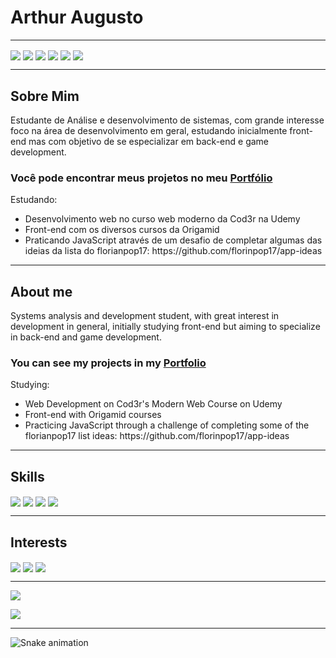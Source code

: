 # Arthur Augusto

<hr>

<a href="mailto:arthuraugusto.exe@gmail.com"><img align="center" src="https://img.shields.io/badge/Gmail-D14836?style=for-the-badge&logo=gmail&logoColor=white"/></a>
<a href="https://www.linkedin.com/in/arthur-augusto/"><img align="center" src="https://img.shields.io/badge/LinkedIn-0077B5?style=for-the-badge&logo=linkedin&logoColor=white"/></a>
<a href="https://www.instagram.com/arthx.exe/"><img align="center" src="https://img.shields.io/badge/Instagram-E4405F?style=for-the-badge&logo=instagram&logoColor=white"/></a>
<a href="https://aarthx.github.io/"><img align="center" src="https://img.shields.io/badge/GitHub-100000?style=for-the-badge&logo=github&logoColor=white"/></a>
<a href="https://www.youtube.com/channel/UCW0xnDnudUdlsftleV_QOUQ"><img align="center" src="https://img.shields.io/badge/YouTube-FF0000?style=for-the-badge&logo=youtube&logoColor=white"/></a>
<a href="https://www.twitch.tv/arth_x"><img align="center" src="https://img.shields.io/badge/Twitch-9146FF?style=for-the-badge&logo=twitch&logoColor=white"/></a>

<hr>

<h2>Sobre Mim</h2>

<p>Estudante de Análise e desenvolvimento de sistemas, com grande interesse foco na área de desenvolvimento em geral, estudando inicialmente front-end mas com objetivo de se especializar em back-end e game development.<p> 
 
<h3>Você pode encontrar meus projetos no meu <a href="https://aarthx.github.io">Portfólio</a></h3>

<p>
  Estudando: 
  <ul>
    <li>Desenvolvimento web no curso web moderno da Cod3r na Udemy</li>
    <li>Front-end com os diversos cursos da Origamid</li>
    <li>Praticando JavaScript através de um desafio de completar algumas das <br> 
    ideias da lista do florianpop17: https://github.com/florinpop17/app-ideas
  </ul>
</p>

<hr>

<h2>About me</h2>

<p>Systems analysis and development student, with great interest in development in general, initially studying front-end but aiming to specialize in back-end and game development.<p> 

<h3>You can see my projects in my <a href="https://aarthx.github.io">Portfolio</a></h3>
 
<p>
  Studying: 
  <ul>
    <li>Web Development on Cod3r's Modern Web Course on Udemy</li>
    <li>Front-end with Origamid courses</li>
    <li>Practicing JavaScript through a challenge of completing some of the <br> 
    florianpop17 list ideas: https://github.com/florinpop17/app-ideas
  </ul>
</p>

<hr>

<h2>Skills</h2>

<a href="https://github.com/aarthx?tab=repositories"><img align="center" src="https://img.shields.io/badge/HTML5-E34F26?style=for-the-badge&logo=html5&logoColor=white"/></a>
<a href="https://github.com/aarthx?tab=repositories"><img align="center" src="https://img.shields.io/badge/CSS3-1572B6?style=for-the-badge&logo=css3&logoColor=white"/></a>
<a href="https://github.com/aarthx?tab=repositories"><img align="center" src="https://img.shields.io/badge/JavaScript-F7DF1E?style=for-the-badge&logo=javascript&logoColor=black"/></a>
<a href="#"><img align="center" src="https://img.shields.io/badge/React-20232A?style=for-the-badge&logo=react&logoColor=61DAFB"/></a>

<hr>

<h2>Interests</h2>

<a href="#"><img align="center" src="https://img.shields.io/badge/Python-14354C?style=for-the-badge&logo=python&logoColor=white"/></a>
<a href="#"><img align="center" src="https://img.shields.io/badge/Node.js-43853D?style=for-the-badge&logo=node.js&logoColor=white"/></a>
<a href="#"><img align="center" src="https://img.shields.io/badge/TypeScript-007ACC?style=for-the-badge&logo=typescript&logoColor=white"/></a>

<hr>

<p><a href="https://github.com/aarthx">
  <img align="center" src="https://github-readme-stats.vercel.app/api/top-langs/?username=aarthx&theme=radical&layout=compact" />
</a></p>
<p><a href="https://github.com/aarthx">
  <img align="center" src="https://github-readme-stats.vercel.app/api?username=aarthx&theme=radical"/>
</a></p>

<hr>

![Snake animation](https://github.com/aarthx/aarthx/blob/output/github-contribution-grid-snake.svg)
